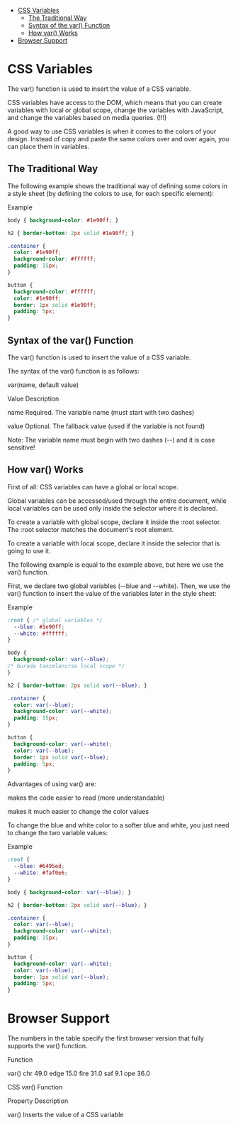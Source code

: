 
- [CSS Variables](#css-variables)
  - [The Traditional Way](#the-traditional-way)
  - [Syntax of the var() Function](#syntax-of-the-var-function)
  - [How var() Works](#how-var-works)
- [Browser Support](#browser-support)

# CSS Variables

The var() function is used to insert the value of a CSS variable.

CSS variables have access to the DOM, which means that you can create variables with local or global scope, change the variables with JavaScript, and change the variables based on media queries. (!!!) 

A good way to use CSS variables is when it comes to the colors of your design. Instead of copy and paste the same colors over and over again, you can place them in variables.

## The Traditional Way

The following example shows the traditional way of defining some colors in a style sheet (by defining the colors to use, for each specific element):

Example

```css
body { background-color: #1e90ff; }

h2 { border-bottom: 2px solid #1e90ff; }

.container {
  color: #1e90ff;
  background-color: #ffffff;
  padding: 15px;
}

button {
  background-color: #ffffff;
  color: #1e90ff;
  border: 1px solid #1e90ff;
  padding: 5px;
}

```

## Syntax of the var() Function

The var() function is used to insert the value of a CSS variable.

The syntax of the var() function is as follows:

var(name, default value)

Value	Description

name	Required. The variable name (must start with two dashes)

value	Optional. The fallback value (used if the variable is not found)

Note: The variable name must begin with two dashes (--) and it is case sensitive!

## How var() Works

First of all: CSS variables can have a global or local scope.

Global variables can be accessed/used through the entire document, while local variables can be used only inside the selector where it is declared.

To create a variable with global scope, declare it inside the :root selector. The :root selector matches the document's root element.

To create a variable with local scope, declare it inside the selector that is going to use it.

The following example is equal to the example above, but here we use the var() function.

First, we declare two global variables (--blue and --white). Then, we use the var() function to insert the value of the variables later in the style sheet:

Example

```css
:root { /* global variables */
  --blue: #1e90ff;
  --white: #ffffff;
}

body { 
  background-color: var(--blue); 
/* burada tanımlanırsa local scope */
}

h2 { border-bottom: 2px solid var(--blue); }

.container {
  color: var(--blue);
  background-color: var(--white);
  padding: 15px;
}

button {
  background-color: var(--white);
  color: var(--blue);
  border: 1px solid var(--blue);
  padding: 5px;
}
```

Advantages of using var() are:

makes the code easier to read (more understandable)

makes it much easier to change the color values

To change the blue and white color to a softer blue and white, you just need to change the two variable values:

Example

```css
:root {
  --blue: #6495ed;
  --white: #faf0e6;
}

body { background-color: var(--blue); }

h2 { border-bottom: 2px solid var(--blue); }

.container {
  color: var(--blue);
  background-color: var(--white);
  padding: 15px;
}

button {
  background-color: var(--white);
  color: var(--blue);
  border: 1px solid var(--blue);
  padding: 5px;
}
```

# Browser Support

The numbers in the table specify the first browser version that fully supports the var() function.

Function

var()				chr 49.0 edge	15.0 fire	31.0	saf 9.1	ope 36.0

CSS var() Function

Property	Description

var()	Inserts the value of a CSS variable

